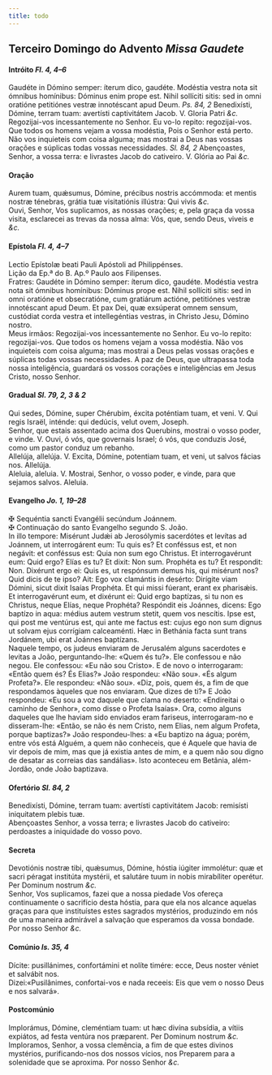 ```yaml
---
title: todo
---
```

<h2 class="text-center">Terceiro Domingo do Advento <em>Missa Gaudete</em></h2>

<h4 class="text-center">Intróito <em>Fl. 4, 4–6</em></h4>

<div class="container-fluid">
<div class="row">
<div class="dropcap text-justify">
Gaudéte in Dómino semper: íterum dico, gaudéte. Modéstia vestra nota sit ómnibus homínibus: Dóminus enim prope est. Nihil sollíciti sitis: sed in omni oratióne petitiónes vestræ innotéscant apud Deum.
<em>Ps. 84, 2</em> Benedixísti, Dómine, terram tuam: avertísti captivitátem Jacob.
V. Gloria Patri <em>&c.</em>
</div>
<div class="dropcap text-justify">
Regozijai-vos incessantemente no Senhor. Eu vo-lo repito: regozijai-vos. Que todos os homens vejam a vossa modéstia, Pois o Senhor está perto. Não vos inquieteis com coisa alguma; mas mostrai a Deus nas vossas orações e súplicas todas vossas necessidades.
<em>Sl. 84, 2</em> Abençoastes, Senhor, a vossa terra: e livrastes Jacob do cativeiro.
V. Glória ao Pai <em>&c.</em>
</div>
</div>
</div>

<h4 class="text-center">Oração</h4>

<div class="container-fluid">
<div class="row">
<div class="dropcap text-justify">
Aurem tuam, quǽsumus, Dómine, précibus nostris accómmoda: et mentis nostræ ténebras, grátia tuæ visitatiónis illústra: Qui vivis <em>&c.</em>
</div>
<div class="dropcap text-justify">
Ouvi, Senhor, Vos suplicamos, as nossas orações; e, pela graça da vossa visita, esclarecei as trevas da nossa alma: Vós, que, sendo Deus, viveis e <em>&c.</em>
</div>
</div>
</div>

<h4 class="text-center">Epístola <em>Fl. 4, 4–7</em></h4>

<div class="container-fluid">
<div class="row">
<div class="text-justify">
Lectio Epístolæ beati Pauli Apóstoli ad Philippénses.
</div>
<div class="text-justify">
Lição da Ep.ª do B. Ap.º Paulo aos Filipenses.
</div>
<div class="dropcap text-justify">
Fratres: Gaudéte in Dómino semper: íterum dico, gaudéte. Modéstia vestra nota sit ómnibus homínibus: Dóminus prope est. Nihil sollíciti sitis: sed in omni oratióne et obsecratióne, cum gratiárum actióne, petitiónes vestræ innotéscant apud Deum. Et pax Dei, quæ exsúperat omnem sensum, custódiat corda vestra et intellegéntias vestras, in Christo Jesu, Dómino nostro.
</div>
<div class="dropcap text-justify">
Meus irmãos: Regozijai-vos incessantemente no Senhor. Eu vo-lo repito: regozijai-vos. Que todos os homens vejam a vossa modéstia. Não vos inquieteis com coisa alguma; mas mostrai a Deus pelas vossas orações e súplicas todas vossas necessidades. A paz de Deus, que ultrapassa toda nossa inteligência, guardará os vossos corações e inteligências em Jesus Cristo, nosso Senhor.
</div>
</div>
</div>

<h4 class="text-center">Gradual <em>Sl. 79, 2, 3 & 2</em></h4>

<div class="container-fluid">
<div class="row">
<div class="dropcap text-justify">
Qui sedes, Dómine, super Chérubim, éxcita poténtiam tuam, et veni.
V. Qui regis Israël, inténde: qui dedúcis, velut ovem, Joseph.
</div>
<div class="dropcap text-justify">
Senhor, que estais assentado acima dos Querubins, mostrai o vosso poder, e vinde.
V. Ouvi, ó vós, que governais Israel; ó vós, que conduzis José, como um pastor conduz um rebanho.
</div>
<div class="text-justify">
Allelúja, allelúja. V. Excita, Dómine, potentiam tuam, et veni, ut salvos fácias nos. Allelúja.
</div>
<div class="text-justify">
Aleluia, aleluia. V. Mostrai, Senhor, o vosso poder, e vinde, para que sejamos salvos. Aleluia.
</div>
</div>
</div>

<h4 class="text-center">Evangelho <em>Jo. 1, 19–28</em></h4>

<div class="container-fluid">
<div class="row">
<div class="text-justify">
<span class="text-danger">&#10016;</span> Sequéntia sancti Evangélii secúndum Joánnem.
</div>
<div class="text-justify">
<span class="text-danger">&#10016;</span> Continuação do santo Evangelho segundo S. João.
</div>
<div class="dropcap text-justify">
In illo tempore: Misérunt Judǽi ab Jerosólymis sacerdótes et levítas ad Joánnem, ut interrogárent eum: Tu quis es? Et conféssus est, et non negávit: et conféssus est: Quia non sum ego Christus. Et interrogavérunt eum: Quid ergo? Elías es tu? Et dixit: Non sum. Prophéta es tu? Et respondit: Non. Dixérunt ergo ei: Quis es, ut respónsum demus his, qui misérunt nos? Quid dicis de te ipso? Ait: Ego vox clamántis in desérto: Dirígite viam Dómini, sicut dixit Isaías Prophéta. Et qui missi fúerant, erant ex pharisǽis. Et interrogavérunt eum, et dixérunt ei: Quid ergo baptízas, si tu non es Christus, neque Elías, neque Prophéta? Respóndit eis Joánnes, dicens: Ego baptízo in aqua: médius autem vestrum stetit, quem vos nescítis. Ipse est, qui post me ventúrus est, qui ante me factus est: cujus ego non sum dignus ut solvam ejus corrígiam calceaménti. Hæc in Bethánia facta sunt trans Jordánem, ubi erat Joánnes baptízans.
</div>
<div class="dropcap text-justify">
Naquele tempo, os judeus enviaram de Jerusalém alguns sacerdotes e levitas a João, perguntando-lhe: «Quem és tu?». Ele confessou e não negou. Ele confessou: «Eu não sou Cristo». E de novo o interrogaram: «Então quem és? És Elias?» João respondeu: «Não sou». «És algum Profeta?». Ele respondeu: «Não sou». «Diz, pois, quem és, a fim de que respondamos àqueles que nos enviaram. Que dizes de ti?» E João respondeu: «Eu sou a voz daquele que clama no deserto: «Endireitai o caminho de Senhor», como disse o Profeta Isaías». Ora, como alguns daqueles que lhe haviam sido enviados eram fariseus, interrogaram-no e disseram-lhe: «Então, se não és nem Cristo, nem Elias, nem algum Profeta, porque baptizas?» João respondeu-lhes: a «Eu baptizo na água; porém, entre vós está Alguém, a quem não conheceis, que é Aquele que havia de vir depois de mim, mas que já existia antes de mim, e a quem não sou digno de desatar as correias das sandálias». Isto aconteceu em Betânia, além-Jordão, onde João baptizava.
</div>
</div>
</div>

<h4 class="text-center">Ofertório <em>Sl. 84, 2</em></h4>

<div class="container-fluid">
<div class="row">
<div class="dropcap text-justify">
Benedixísti, Dómine, terram tuam: avertísti captivitátem Jacob: remisísti iniquitatem plebis tuæ.
</div>
<div class="dropcap text-justify">
Abençoastes Senhor, a vossa terra; e livrastes Jacob do cativeiro: perdoastes a iniquidade do vosso povo.
</div>
</div>
</div>

<h4 class="text-center">Secreta</h4>

<div class="container-fluid">
<div class="row">
<div class="dropcap text-justify">
Devotiónis nostræ tibi, quǽsumus, Dómine, hóstia iúgiter immolétur: quæ et sacri péragat institúta mystérii, et salutáre tuum in nobis mirabíliter operétur.
Per Dominum nostrum <em>&c.</em>
</div>
<div class="dropcap text-justify">
Senhor, Vos suplicamos, fazei que a nossa piedade Vos ofereça continuamente o sacrifício desta hóstia, para que ela nos alcance aquelas graças para que instituístes estes sagrados mystérios, produzindo em nós de uma maneira admirável a salvação que esperamos da vossa bondade. Por nosso Senhor <em>&c.</em>
</div>
</div>
</div>

<h4 class="text-center">Comúnio <em>Is. 35, 4</em></h4>

<div class="container-fluid">
<div class="row">
<div class="dropcap text-justify">
Dícite: pusillánimes, confortámini et nolíte timére: ecce, Deus noster véniet et salvábit nos.
</div>
<div class="dropcap text-justify">
Dizei:«Pusilânimes, confortai-vos e nada receeis: Eis que vem o nosso Deus e nos salvará».
</div>
</div>
</div>

<h4 class="text-center">Postcomúnio</h4>

<div class="container-fluid">
<div class="row">
<div class="dropcap text-justify">
Implorámus, Dómine, cleméntiam tuam: ut hæc divína subsídia, a vítiis expiátos, ad festa ventúra nos præparent. Per Dominum nostrum <em>&c.</em>
</div>
<div class="dropcap text-justify">
Imploramos, Senhor, a vossa clemência, a fim de que estes divinos mystérios, purificando-nos dos nossos vícios, nos Preparem para a solenidade que se aproxima. Por nosso Senhor <em>&c.</em>
</div>
</div>
</div>
